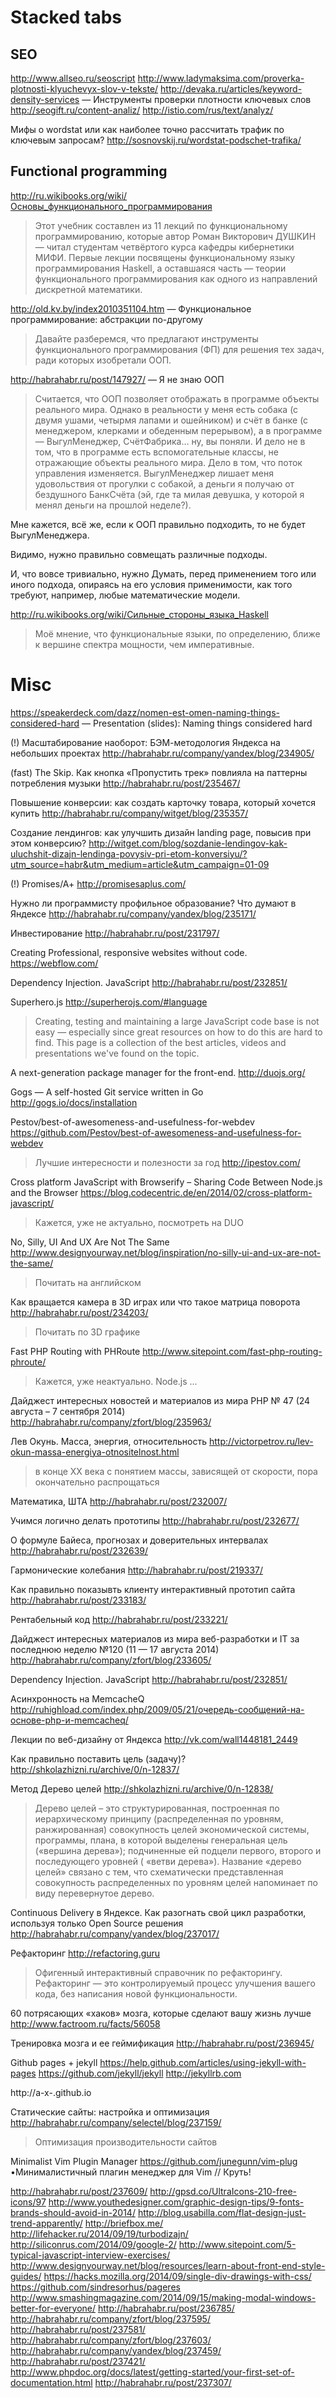 # Stacked tabs



## SEO

http://www.allseo.ru/seoscript
http://www.ladymaksima.com/proverka-plotnosti-klyuchevyx-slov-v-tekste/
http://devaka.ru/articles/keyword-density-services — Инструменты проверки плотности ключевых слов
http://seogift.ru/content-analiz/
http://istio.com/rus/text/analyz/

Мифы о wordstat или как наиболее точно рассчитать трафик по ключевым запросам?
http://sosnovskij.ru/wordstat-podschet-trafika/




## Functional programming

http://ru.wikibooks.org/wiki/Основы_функционального_программирования
> Этот учебник составлен из 11 лекций по функциональному программированию, которые автор Роман Викторович ДУШКИН — читал студентам четвёртого курса кафедры кибернетики МИФИ. Первые лекции посвящены функциональному языку программирования Haskell, а оставшаяся часть — теории функционального программирования как одного из направлений дискретной математики.

http://old.kv.by/index2010351104.htm — Функциональное программирование: абстракции по-другому
> Давайте разберемся, что предлагают инструменты функционального программирования (ФП) для решения тех задач, ради которых изобретали ООП.

http://habrahabr.ru/post/147927/ — Я не знаю ООП
> Считается, что ООП позволяет отображать в программе объекты реального мира. Однако в реальности у меня есть собака (с двумя ушами, четырмя лапами и ошейником) и счёт в банке (с менеджером, клерками и обеденным перерывом), а в программе — ВыгулМенеджер, СчётФабрика… ну, вы поняли. И дело не в том, что в программе есть вспомогательные классы, не отражающие объекты реального мира. Дело в том, что поток управления изменяется. ВыгулМенеджер лишает меня удовольствия от прогулки с собакой, а деньги я получаю от бездушного БанкСчёта (эй, где та милая девушка, у которой я менял деньги на прошлой неделе?).

Мне кажется, всё же, если к ООП правильно подходить, то не будет ВыгулМенеджера.

Видимо, нужно правильно совмещать различные подходы.

И, что вовсе тривиально, нужно Думать, перед применением того или иного подхода, опираясь на его условия применимости, как того требуют, например, любые математические модели.

http://ru.wikibooks.org/wiki/Сильные_стороны_языка_Haskell
> Моё мнение, что функциональные языки, по определению, ближе к вершине спектра мощности, чем императивные.





# Misc

https://speakerdeck.com/dazz/nomen-est-omen-naming-things-considered-hard — Presentation (slides): Naming things considered hard



(!) Масштабирование наоборот: БЭМ-методология Яндекса на небольших проектах
http://habrahabr.ru/company/yandex/blog/234905/

(fast) The Skip. Как кнопка «Пропустить трек» повлияла на паттерны потребления музыки
http://habrahabr.ru/post/235467/

Повышение конверсии: как создать карточку товара, который хочется купить
http://habrahabr.ru/company/witget/blog/235357/

Создание лендингов: как улучшить дизайн landing page, повысив при этом конверсию?
http://witget.com/blog/sozdanie-lendingov-kak-uluchshit-dizajn-lendinga-povysiv-pri-etom-konversiyu/?utm_source=habr&utm_medium=article&utm_campaign=01-09


(!) Promises/A+
http://promisesaplus.com/

Нужно ли программисту профильное образование? Что думают в Яндексе
http://habrahabr.ru/company/yandex/blog/235171/

Инвестирование 
http://habrahabr.ru/post/231797/

Creating Professional, responsive websites without code.
https://webflow.com/

Dependency Injection. JavaScript
http://habrahabr.ru/post/232851/

Superhero.js
http://superherojs.com/#language
> Creating, testing and maintaining a large JavaScript code base is not easy — 
> especially since great resources on how to do this are hard to find. This 
> page is a collection of the best articles, videos and presentations we've 
> found on the topic. 

A next-generation package manager for the front-end.
http://duojs.org/

Gogs — A self-hosted Git service written in Go
http://gogs.io/docs/installation


Pestov/best-of-awesomeness-and-usefulness-for-webdev 
https://github.com/Pestov/best-of-awesomeness-and-usefulness-for-webdev
> Лучшие интересности и полезности за год http://ipestov.com/

Cross platform JavaScript with Browserify – Sharing Code Between Node.js and the Browser
https://blog.codecentric.de/en/2014/02/cross-platform-javascript/
> Кажется, уже не актуально, посмотреть на DUO
 
No, Silly, UI And UX Are Not The Same
http://www.designyourway.net/blog/inspiration/no-silly-ui-and-ux-are-not-the-same/
> Почитать на английском

Как вращается камера в 3D играх или что такое матрица поворота
http://habrahabr.ru/post/234203/
> Почитать по 3D графике

Fast PHP Routing with PHRoute
http://www.sitepoint.com/fast-php-routing-phroute/
> Кажется, уже неактуально. Node.js ...
 
Дайджест интересных новостей и материалов из мира PHP № 47 (24 августа – 7 сентября 2014)
http://habrahabr.ru/company/zfort/blog/235963/

Лев Окунь. Масса, энергия, относительность
http://victorpetrov.ru/lev-okun-massa-energiya-otnositelnost.html
> в конце XX века с понятием массы, зависящей от скорости,
> пора окончательно распрощаться
 


Математика, ШТА
http://habrahabr.ru/post/232007/ 

Учимся логично делать прототипы
http://habrahabr.ru/post/232677/

О формуле Байеса, прогнозах и доверительных интервалах
http://habrahabr.ru/post/232639/

Гармонические колебания
http://habrahabr.ru/post/219337/

Как правильно показывть клиенту интерактивный прототип сайта
http://habrahabr.ru/post/233183/

Рентабельный код
http://habrahabr.ru/post/233221/

Дайджест интересных материалов из мира веб-разработки и IT за последнюю неделю №120 (11 — 17 августа 2014)
http://habrahabr.ru/company/zfort/blog/233605/

Dependency Injection. JavaScript
http://habrahabr.ru/post/232851/

Асинхронность на MemcacheQ
http://ruhighload.com/index.php/2009/05/21/очередь-сообщений-на-основе-php-и-memcacheq/

Лекции по веб-дизайну от Яндекса
http://vk.com/wall1448181_2449

Как правильно поставить цель (задачу)?
http://shkolazhizni.ru/archive/0/n-12837/

Метод Дерево целей
http://shkolazhizni.ru/archive/0/n-12838/
> Дерево целей – это структурированная, построенная по иерархическому принципу 
> (распределенная по уровням, ранжированная) совокупность целей экономической 
> системы, программы, плана, в которой выделены генеральная цель («вершина 
> дерева»); подчиненные ей подцели первого, второго и последующего уровней (
> «ветви дерева»). Название «дерево целей» связано с тем, что схематически 
> представленная совокупность распределенных по уровням целей напоминает по 
> виду перевернутое дерево.


Continuous Delivery в Яндексе. Как разогнать свой цикл разработки, используя только Open Source решения
http://habrahabr.ru/company/yandex/blog/237017/

Рефакторинг 
http://refactoring.guru
> Офигенный интерактивный справочник по рефакторингу.
> Рефакторинг — это контролируемый процесс улучшения вашего кода, 
> без написания новой функциональности.

60 потрясающих «хаков» мозга, которые сделают вашу жизнь лучше
http://www.factroom.ru/facts/56058

Тренировка мозга и ее геймификация
http://habrahabr.ru/post/236945/

Github pages + jekyll
https://help.github.com/articles/using-jekyll-with-pages
https://github.com/jekyll/jekyll
http://jekyllrb.com

http://a-x-.github.io

Статические сайты: настройка и оптимизация
http://habrahabr.ru/company/selectel/blog/237159/
> Оптимизация производительности сайтов

Minimalist Vim Plugin Manager
https://github.com/junegunn/vim-plug
•Минималистичный плагин менеджер для Vim // Круть!




http://habrahabr.ru/post/237609/
http://gpsd.co/UltraIcons-210-free-icons/97
http://www.youthedesigner.com/graphic-design-tips/9-fonts-brands-should-avoid-in-2014/
http://blog.usabilla.com/flat-design-just-trend-apparently/
http://briefbox.me/
http://lifehacker.ru/2014/09/19/turbodizajn/
http://siliconrus.com/2014/09/google-2/
http://www.sitepoint.com/5-typical-javascript-interview-exercises/
http://www.designyourway.net/blog/resources/learn-about-front-end-style-guides/
https://hacks.mozilla.org/2014/09/single-div-drawings-with-css/
https://github.com/sindresorhus/pageres
http://www.smashingmagazine.com/2014/09/15/making-modal-windows-better-for-everyone/
http://habrahabr.ru/post/236785/
http://habrahabr.ru/company/zfort/blog/237595/
http://habrahabr.ru/post/237581/
http://habrahabr.ru/company/zfort/blog/237603/
http://habrahabr.ru/company/yandex/blog/237459/
http://habrahabr.ru/post/237421/
http://www.phpdoc.org/docs/latest/getting-started/your-first-set-of-documentation.html
http://habrahabr.ru/post/237307/